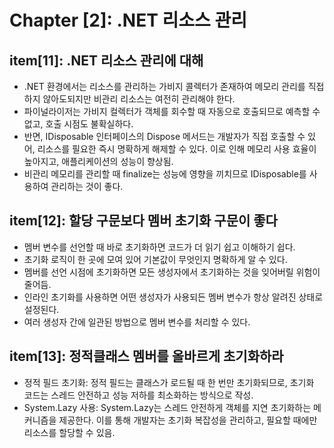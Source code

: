 # Chapter [2]: .NET 리소스 관리

## item[11]: .NET 리소스 관리에 대해

- .NET 환경에서는 리소스를 관리하는 가비지 콜렉터가 존재하여 메모리 관리를 직접 하지 않아도되지만 비관리 리소스는 여전히 관리해야 한다.
- 파이널라이저는 가비지 컬렉터가 객체를 회수할 때 자동으로 호출되므로 예측할 수 없고, 호출 시점도 불확실하다.
- 반면, IDisposable 인터페이스의 Dispose 메서드는 개발자가 직접 호출할 수 있어, 리소스를 필요한 즉시 명확하게 해제할 수 있다. 이로 인해 메모리 사용 효율이 높아지고, 애플리케이션의 성능이 향상됨.
- 비관리 메모리를 관리할 때 finalize는 성능에 영향을 끼치므로 IDisposable를 사용하여 관리하는 것이 좋다.

## item[12]: 할당 구문보다 멤버 초기화 구문이 좋다

- 멤버 변수를 선언할 때 바로 초기화하면 코드가 더 읽기 쉽고 이해하기 쉽다.
- 초기화 로직이 한 곳에 모여 있어 기본값이 무엇인지 명확하게 알 수 있다.
- 멤버를 선언 시점에 초기화하면 모든 생성자에서 초기화하는 것을 잊어버릴 위험이 줄어듬.
- 인라인 초기화를 사용하면 어떤 생성자가 사용되든 멤버 변수가 항상 알려진 상태로 설정된다.
- 여러 생성자 간에 일관된 방법으로 멤버 변수를 처리할 수 있다.

## item[13]: 정적클래스 멤버를 올바르게 초기화하라

- 정적 필드 초기화: 정적 필드는 클래스가 로드될 때 한 번만 초기화되므로, 초기화 코드는 스레드 안전하고 성능 저하를 최소화하는 방식으로 작성.
- System.Lazy<T> 사용: System.Lazy<T>는 스레드 안전하게 객체를 지연 초기화하는 메커니즘을 제공한다. 이를 통해 개발자는 초기화 복잡성을 관리하고, 필요할 때에만 리소스를 할당할 수 있음.
